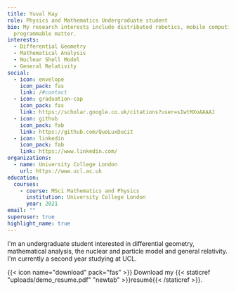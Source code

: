 ```yaml
---
title: Yuval Kay
role: Physics and Mathematics Undergraduate student
bio: My research interests include distributed robotics, mobile computing and
  programmable matter.
interests:
  - Differential Geometry
  - Mathematical Analysis
  - Nuclear Shell Model
  - General Relativity
social:
  - icon: envelope
    icon_pack: fas
    link: /#contact
  - icon: graduation-cap
    icon_pack: fas
    link: https://scholar.google.co.uk/citations?user=sIwtMXoAAAAJ
  - icon: github
    icon_pack: fab
    link: https://github.com/QuoLuxDucit
  - icon: linkedin
    icon_pack: fab
    link: https://www.linkedin.com/
organizations:
  - name: University College London
    url: https://www.ucl.ac.uk
education:
  courses:
    - course: MSci Mathematics and Physics
      institution: University College London
      year: 2021
email: ""
superuser: true
highlight_name: true
---
```

I'm an undergraduate student interested in differential geometry, mathematical analysis, the nuclear and particle model and general relativity. I'm currently a second year studying at UCL. 

{{< icon name="download" pack="fas" >}} Download my {{< staticref "uploads/demo_resume.pdf" "newtab" >}}resumé{{< /staticref >}}.